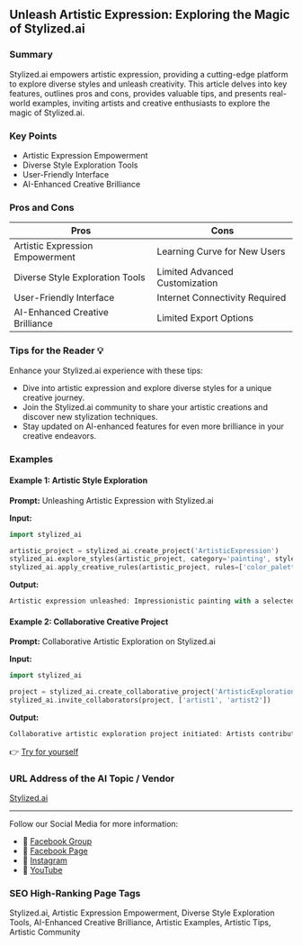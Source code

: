 ## Unleash Artistic Expression: Exploring the Magic of Stylized.ai

### Summary
Stylized.ai empowers artistic expression, providing a cutting-edge platform to explore diverse styles and unleash creativity. This article delves into key features, outlines pros and cons, provides valuable tips, and presents real-world examples, inviting artists and creative enthusiasts to explore the magic of Stylized.ai.

### Key Points
- Artistic Expression Empowerment
- Diverse Style Exploration Tools
- User-Friendly Interface
- AI-Enhanced Creative Brilliance

### Pros and Cons

| Pros                              | Cons                              |
|-----------------------------------|-----------------------------------|
| Artistic Expression Empowerment   | Learning Curve for New Users      |
| Diverse Style Exploration Tools   | Limited Advanced Customization    |
| User-Friendly Interface           | Internet Connectivity Required   |
| AI-Enhanced Creative Brilliance   | Limited Export Options            |

### Tips for the Reader 💡
Enhance your Stylized.ai experience with these tips:
- Dive into artistic expression and explore diverse styles for a unique creative journey.
- Join the Stylized.ai community to share your artistic creations and discover new stylization techniques.
- Stay updated on AI-enhanced features for even more brilliance in your creative endeavors.

### Examples

#### Example 1: Artistic Style Exploration
**Prompt:** Unleashing Artistic Expression with Stylized.ai

**Input:**
```dart
import stylized_ai

artistic_project = stylized_ai.create_project('ArtisticExpression')
stylized_ai.explore_styles(artistic_project, category='painting', style='impressionism')
stylized_ai.apply_creative_rules(artistic_project, rules=['color_palette_selection', 'brushstroke_variation'])
```

**Output:**
```dart
Artistic expression unleashed: Impressionistic painting with a selected color palette and varied brushstrokes.
```

#### Example 2: Collaborative Creative Project
**Prompt:** Collaborative Artistic Exploration on Stylized.ai

**Input:**
```dart
import stylized_ai

project = stylized_ai.create_collaborative_project('ArtisticExplorationCollaboration')
stylized_ai.invite_collaborators(project, ['artist1', 'artist2'])
```

**Output:**
```dart
Collaborative artistic exploration project initiated: Artists contributing to a shared canvas of stylized creativity.
```

👉 <a href="https://www.stylized.ai/" target="_blank">Try for yourself</a>

### URL Address of the AI Topic / Vendor
<a href="https://www.stylized.ai/" target="_blank">Stylized.ai</a>

---

Follow our Social Media for more information:

- 📘 <a href="https://www.facebook.com/groups/trionxai" target="_blank">Facebook Group</a>
- 📄 <a href="https://www.facebook.com/ai.trionxai" target="_blank">Facebook Page</a>
- 📸 <a href="https://www.instagram.com/trionxai/" target="_blank">Instagram</a>
- 🎥 <a href="https://www.youtube.com/@robotdocs/" target="_blank">YouTube</a>

### SEO High-Ranking Page Tags
Stylized.ai, Artistic Expression Empowerment, Diverse Style Exploration Tools, AI-Enhanced Creative Brilliance, Artistic Examples, Artistic Tips, Artistic Community